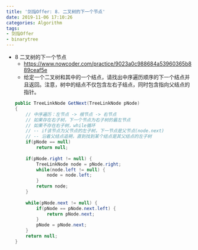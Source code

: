```yaml
---
title: '剑指Offer: 8. 二叉树的下一个节点'
date: 2019-11-06 17:10:26
categories: Algorithm
tags: 
- 剑指Offer
- binarytree
---
```

- 8 二叉树的下一个节点
    - https://www.nowcoder.com/practice/9023a0c988684a53960365b889ceaf5e
    - 给定一个二叉树和其中的一个结点，请找出中序遍历顺序的下一个结点并且返回。注意，树中的结点不仅包含左右子结点，同时包含指向父结点的指针。
    <!-- more -->
    ```java
    public TreeLinkNode GetNext(TreeLinkNode pNode)
    {
        // 中序遍历：左节点 -> 根节点 -> 右节点
        // 如果存在右子树，下一个节点为右子树的最左节点
        // 如果不存在右子树，while循环
        // -- if该节点为父节点的左子树，下一节点是父节点(node.next)
        // -- 沿着父结点追朔，直到找到某个结点是其父结点的左子树
        if(pNode == null)
            return null;
        
        if(pNode.right != null) {
            TreeLinkNode node = pNode.right;
            while(node.left != null) {
                node = node.left;
            }
            return node;
        }
        
        while(pNode.next != null) {
            if(pNode == pNode.next.left) {
                return pNode.next;
            }
            pNode = pNode.next;
        }
        return null;
    }
    ```